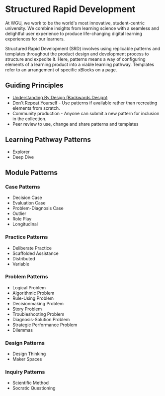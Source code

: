# Structured Rapid Development

At WGU, we work to be the world's most innovative, student-centric university. We combine insights from learning science with a seamless and delightful user experience to produce life-changing digital learning experiences for our learners.

Structured Rapid Development (SRD) involves using replicable patterns and templates throughout the product design and development process to structure and expedite it. Here, patterns means a way of configuring elements of a learning product into a viable learning pathway. Templates refer to an arrangement of specific xBlocks on a page. 


## Guiding Principles
- [Understanding By Design (Backwards Design)](https://cft.vanderbilt.edu/guides-sub-pages/understanding-by-design/#stages)
- [Don't Repeat Yourself](https://en.wikipedia.org/wiki/Don%27t_repeat_yourself) - Use patterns if available rather than recreating elements from scratch. 
- Community production - Anyone can submit a new pattern for inclusion in the collection. 
- Peer review to use, change and share patterns and templates

## Learning Pathway Patterns
- Explorer
- Deep Dive


## Module Patterns

### Case Patterns
- Decision Case
- Evaluation Case
- Problem-Diagnosis Case
- Outlier
- Role Play
- Longitudinal

### Practice Patterns
- Deliberate Practice
- Scaffolded Assistance
- Distributed
- Variable

### Problem Patterns
- Logical Problem
- Algorithmic Problem
- Rule-Using Problem
- Decisionmaking Problem
- Story Problem
- Troubleshooting Problem
- Diagnosis-Solution Problem
- Strategic Performance Problem
- Dilemmas

### Design Patterns
- Design Thinking
- Maker Spaces

### Inquiry Patterns
- Scientific Method
- Socratic Questioning

